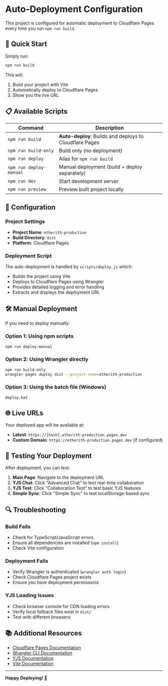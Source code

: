 # Auto-Deployment Configuration

This project is configured for automatic deployment to Cloudflare Pages every time you run `npm run build`.

## 🚀 Quick Start

Simply run:
```bash
npm run build
```

This will:
1. Build your project with Vite
2. Automatically deploy to Cloudflare Pages
3. Show you the live URL

## 📋 Available Scripts

| Command | Description |
|---------|-------------|
| `npm run build` | **Auto-deploy**: Builds and deploys to Cloudflare Pages |
| `npm run build-only` | Build only (no deployment) |
| `npm run deploy` | Alias for `npm run build` |
| `npm run deploy-manual` | Manual deployment (build + deploy separately) |
| `npm run dev` | Start development server |
| `npm run preview` | Preview built project locally |

## 🔧 Configuration

### Project Settings
- **Project Name**: `etherith-production`
- **Build Directory**: `dist`
- **Platform**: Cloudflare Pages

### Deployment Script
The auto-deployment is handled by `scripts/deploy.js` which:
- Builds the project using Vite
- Deploys to Cloudflare Pages using Wrangler
- Provides detailed logging and error handling
- Extracts and displays the deployment URL

## 🛠️ Manual Deployment

If you need to deploy manually:

### Option 1: Using npm scripts
```bash
npm run deploy-manual
```

### Option 2: Using Wrangler directly
```bash
npm run build-only
wrangler pages deploy dist --project-name=etherith-production
```

### Option 3: Using the batch file (Windows)
```bash
deploy.bat
```

## 🌐 Live URLs

Your deployed app will be available at:
- **Latest**: `https://[hash].etherith-production.pages.dev`
- **Custom Domain**: `https://etherith-production.pages.dev` (if configured)

## 📱 Testing Your Deployment

After deployment, you can test:
1. **Main Page**: Navigate to the deployment URL
2. **YJS Chat**: Click "Advanced Chat" to test real-time collaboration
3. **YJS Test**: Click "Collaboration Test" to test basic YJS features
4. **Simple Sync**: Click "Simple Sync" to test localStorage-based sync

## 🔍 Troubleshooting

### Build Fails
- Check for TypeScript/JavaScript errors
- Ensure all dependencies are installed (`npm install`)
- Check Vite configuration

### Deployment Fails
- Verify Wrangler is authenticated (`wrangler auth login`)
- Check Cloudflare Pages project exists
- Ensure you have deployment permissions

### YJS Loading Issues
- Check browser console for CDN loading errors
- Verify local fallback files exist in `dist/`
- Test with different browsers

## 📚 Additional Resources

- [Cloudflare Pages Documentation](https://developers.cloudflare.com/pages/)
- [Wrangler CLI Documentation](https://developers.cloudflare.com/workers/wrangler/)
- [YJS Documentation](https://docs.yjs.dev/)
- [Vite Documentation](https://vitejs.dev/)

---

**Happy Deploying! 🎉**
